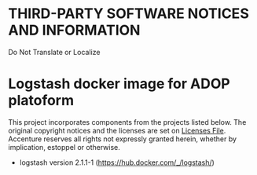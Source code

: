 # THIRD-PARTY SOFTWARE NOTICES AND INFORMATION
Do Not Translate or Localize

# Logstash docker image for ADOP platoform
This project incorporates components from the projects listed below. The original copyright notices and the licenses are set on [Licenses File](LICENCES.md). Accenture reserves all rights not expressly granted herein, whether by implication, estoppel or otherwise.

- logstash version 2.1.1-1 (https://hub.docker.com/_/logstash/)
